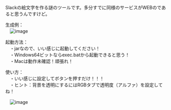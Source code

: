 Slackの絵文字を作る謎のツールです。多分すでに同様のサービスがWEBのであると思うんですけど。<br>

生成例：<br>
　![image](https://github.com/user-attachments/assets/d0ee003e-cb2c-4c17-b98f-bbaa7628bf50)


起動方法：<br>
　・jarなので、いい感じに起動してください！<br>
　・Windows64ビットならexec.batから起動できると思う！<br>
　・Macは動作未確認！頑張れ！<br>
 
使い方：<br>
　・いい感じに設定してボタンを押すだけ！！！<br>
　・ヒント：背景を透明にするにはRGBタブで透明度（アルファ）を設定してね！<br>

　![image](https://github.com/user-attachments/assets/0764967e-a150-4bb0-80a7-96ce34d51c58)


